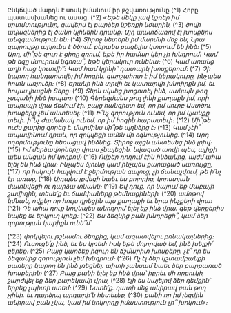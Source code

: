 
Ընկճված մարդն է սոսկ իմանում իր թշվառությունը
(^1) Հոբը պատասխանեց ու ասաց.
(^2) _«Եթե մեկը լավ կշռեր իմ սրտմտությունը,
ցավերս էլ բարձեր կշեռքի նժարին,_
(^3) _ծովի ավազներից էլ ծանր կլինեին դրանք։
Այդ պատճառով էլ խոսքերս անզգամություն են։_
(^4) _Տիրոջ նետերն իմ մարմնի մեջ են,
Նրա զայրույթը արյունս է ծծում.
բերանս բացելիս կտտում են ինձ։_
(^5) _Արդ, մի՞թե զուր է ցիռը զռում,
եթե իր համար կեր չի խնդրում։
Կամ թե եզը մսուրում կգոռա՞,
եթե կերակուր ունենա։_
(^6) _Կամ առանց աղի հաց կուտվի՞։
Կամ համ կլինի՞ դատարկ խոսքերում։_
(^7) _Չի կարող հանդարտվել իմ հոգին,
գարշահոտ է իմ կերակուրը,
ինչպես հոտն առյուծի։_
(^8) _Երանի ինձ տրվի եւ կատարվի խնդիրքն իմ,
եւ հույսս լիացնի Տերը։_
(^9) _Տերն սկսեց խոցոտել ինձ,
սակայն թող չսպանի ինձ իսպառ։_
(^10) _Գերեզմանս թող լինի քաղաքն իմ,
որի պարսպի վրա ճեմում էի.
բայց հանգիստ եմ,
որ իմ սուրբ Աստծու խոսքերը չեմ անտեսել։_
(^11) _Ի՞նչ զորություն ունեմ, որ իմ կյանքը տեւի.
ի՞նչ ժամանակ ունեմ, որ իմ հոգին հարատեւի։_
(^12) _Մի՞թե ուժս քարից զորեղ է.
մարմինս մի՞թե պղնձից է։_
(^13) _Կամ չէի՞ ապավինում դրան,
որ զրկվեցի ամեն մի օգնությունից._
(^14) _Արդ ողորմությունը հեռացավ ինձնից.
Տիրոջ այցն անտեսեց ինձ լրիվ։_
(^15) _Իմ մերձավորները վրաս չնայեցին.
նվազած առվի պես,
ալիքի պես անցան իմ կողքով։_
(^16) _Ովքեր դողում էին ինձանից,
այժմ ահա ելել են ինձ վրա։
Ինչպես ձյունը կամ ինչպես քարացած սառույցը,_
(^17) _որ իսկույն հալվում է ջերմության գալուց,
չի ճանաչվում, թե ի՛նչ էր առաջ,_
(^18) _Այդպես լքվեցի նաեւ ես բոլորից,
կորստյան մատնվեցի ու դարձա տնանկ։_
(^19) _Եվ դուք, որ նայում եք Սաբայի շավիղին,
տեսե՛ք եւ ճամփաները թեմնացիների._
(^20) _ամոթով կմնան,
ովքեր որ հույս դրեցին այս քաղաքի եւ նրա ինչքերի վրա։_
(^21) _Դե ահա դուք նույնպես անողորմ ելել եք ինձ վրա.
գեթ վերքերիս նայեք եւ երկյուղ կրեք։_
(^22) _Ես ձեզնից բան խնդրեցի՞,
կամ ձեր զորության կարիքն ունե՞մ՝_


(^23) _փրկվելու թշնամու ձեռքից,
կամ ազատվելու բռնակալներից։_
(^24) _Ուսուցե՛ք ինձ, եւ ես կլռեմ։
Իսկ եթե մոլորված եմ, ինձ խելքի՛ բերեք։_
(^25) _Բայց կարծեք իզուր են ճշմարիտ խոսքերը.
չէ՞ որ ես ձեզանից զորություն չեմ խնդրում։_
(^26) _Ոչ էլ ձեր կշտամբանքի բառերը կարող են ինձ լռեցնել.
պիտի չանսամ նաեւ ձեր բարբառած խոսքերին։_
(^27) _Բայց քանի ելել եք ինձ վրա՝ իբրեւ մի որբուկի,
շարժվել եք ձեր բարեկամի վրա,_
(^28) _էլի ես նայելով ձեր դեմքին՝
երբեք չպիտի ստեմ։_
(^29) _Նստե՛ք. դատի մեջ անիրավ բան թող չլինի.
եւ դարձյալ արդարի՛ն հետեւեք,_
(^30) _քանի որ իմ լեզվին անիրավ բան չկա,
կամ իմ կոկորդը իմաստություն չի՞ խոկում»։_
